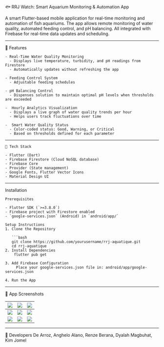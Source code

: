 🐟 RRJ Watch: Smart Aquarium Monitoring & Automation App

A smart Flutter-based mobile application for real-time monitoring and automation of fish aquariums. The app allows remote monitoring of water quality, automated feeding control, and pH balancing. All integrated with Firebase for real-time data updates and scheduling.

---
📱 Features
```plaintext
- Real-Time Water Quality Monitoring
  - Displays live temperature, turbidity, and pH readings from Firestore
  - Automatically updates without refreshing the app

- Feeding Control System
  - Adjustable feeding schedules

- pH Balancing Control
  - Dispenses solution to maintain optimal pH levels when thresholds are exceeded

-  Hourly Analytics Visualization 
  - Displays a live graph of water quality trends per hour
  - Helps users track fluctuations over time

-  Smart Water Quality Status
  - Color-coded status: Good, Warning, or Critical
  - Based on thresholds defined for each parameter
```
---
```plaintext
🧰 Tech Stack

- Flutter (Dart)
- Firebase Firestore (Cloud NoSQL database)
- Firebase Core
- Provider (State management)
- Google Fonts, Flutter Vector Icons
- Material Design UI
```
---

Installation
```plaintext
Prerequisites

- Flutter SDK (`>=3.8.0`)
- Firebase project with Firestore enabled
- `google-services.json` (Android) in `android/app/`

Setup Instructions
1. Clone the Repository

   ```bash
   git clone https://github.com/yourusername/rrj-aquatique.git
   cd rrj-aquatique
2. Install Dependencies
    flutter pub get
   
3. Add Firebase Configuration
     Place your google-services.json file in: android/app/google-services.json

4. Run the App
```
---
📱 App Screenshots

| ![](assets/screenshots/1.png) | ![](assets/screenshots/2.png) | ![](assets/screenshots/3.png) |
|-------------------------------|-------------------------------|-------------------------------|
| ![](assets/screenshots/4.png) | ![](assets/screenshots/5.png) | ![](assets/screenshots/6.png) |
| ![](assets/screenshots/7.png) | ![](assets/screenshots/8.png) | ![](assets/screenshots/9.png) |

---

👥 Developers
De Arroz, Anghelo 
Alano, Renze 
Berana, Dyalah
Magbuhat, Kim Jomel
